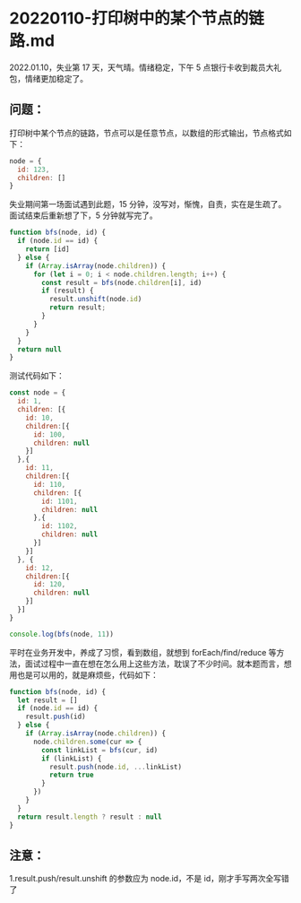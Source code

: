 # 20220110-打印树中的某个节点的链路.md

2022.01.10，失业第 17 天，天气晴。情绪稳定，下午 5 点银行卡收到裁员大礼包，情绪更加稳定了。

## 问题：

打印树中某个节点的链路，节点可以是任意节点，以数组的形式输出，节点格式如下：

```JavaScript
node = {
  id: 123,
  children: []
}
```

失业期间第一场面试遇到此题，15 分钟，没写对，惭愧，自责，实在是生疏了。面试结束后重新想了下，5 分钟就写完了。

```JavaScript
function bfs(node, id) {
  if (node.id == id) {
    return [id]
  } else {
    if (Array.isArray(node.children)) {
      for (let i = 0; i < node.children.length; i++) {
        const result = bfs(node.children[i], id) 
        if (result) {
          result.unshift(node.id)
          return result;
        }
      }
    }
  }
  return null
}
```

测试代码如下：

```JavaScript
const node = {
  id: 1,
  children: [{
    id: 10,
    children:[{
      id: 100,
      children: null
    }]
  },{
    id: 11,
    children:[{
      id: 110,
      children: [{
        id: 1101,
        children: null
      },{
        id: 1102,
        children: null
      }]
    }]
  }, {
    id: 12,
    children:[{
      id: 120,
      children: null
    }]
  }]
}

console.log(bfs(node, 11))
```

平时在业务开发中，养成了习惯，看到数组，就想到 forEach/find/reduce 等方法，面试过程中一直在想在怎么用上这些方法，耽误了不少时间。就本题而言，想用也是可以用的，就是麻烦些，代码如下：

```JavaScript
function bfs(node, id) {
  let result = []
  if (node.id == id) {
    result.push(id)
  } else {
    if (Array.isArray(node.children)) {
      node.children.some(cur => {
        const linkList = bfs(cur, id)
        if (linkList) {
          result.push(node.id, ...linkList)
          return true
        }
      })
    }
  }
  return result.length ? result : null
}
```

## 注意：

1.result.push/result.unshift 的参数应为 node.id，不是 id，刚才手写两次全写错了















